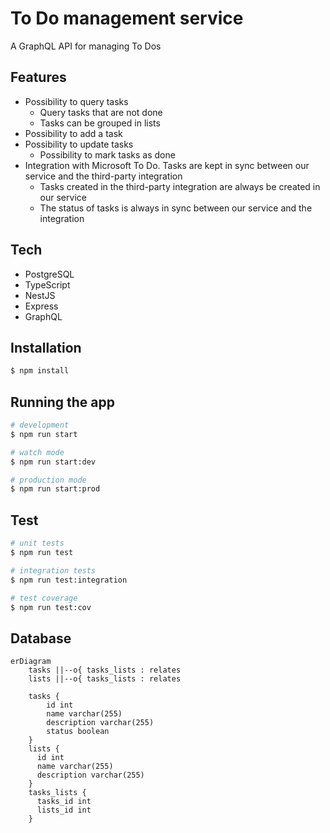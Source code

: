 # To Do management service

A GraphQL API for managing To Dos

## Features

- Possibility to query tasks
  - Query tasks that are not done
  - Tasks can be grouped in lists
- Possibility to add a task
- Possibility to update tasks
  - Possibility to mark tasks as done
- Integration with Microsoft To Do. Tasks are kept in sync between our service and the third-party integration
  - Tasks created in the third-party integration are always be created in our service
  - The status of tasks is always in sync between our service and the integration

## Tech

- PostgreSQL
- TypeScript
- NestJS
- Express
- GraphQL

## Installation

```bash
$ npm install
```

## Running the app

```bash
# development
$ npm run start

# watch mode
$ npm run start:dev

# production mode
$ npm run start:prod
```

## Test

```bash
# unit tests
$ npm run test

# integration tests
$ npm run test:integration

# test coverage
$ npm run test:cov
```

## Database

```mermaid
erDiagram
    tasks ||--o{ tasks_lists : relates
    lists ||--o{ tasks_lists : relates

    tasks {
        id int
        name varchar(255)
        description varchar(255)
        status boolean
    }
    lists {
      id int
      name varchar(255)
      description varchar(255)
    }
    tasks_lists {
      tasks_id int
      lists_id int
    }
```
